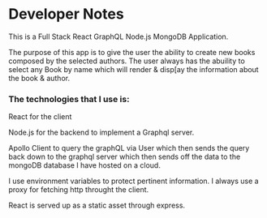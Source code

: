# Developer Notes

This is a Full Stack React GraphQL Node.js MongoDB Application.

The purpose of this app is to give the user the ability to create new books composed by the selected authors.
The user always has the abuility to select any Book by name which will render & disp[ay the information about the book & author.

### The technologies that I use is: 

React for the client

Node.js for the backend to implement a Graphql server.

Apollo Client to query the graphQL via User which then sends the query
back down to the graphql server which then sends off the data to the 
mongoDB database I have hosted on a cloud.

I use environment variables to protect pertinent information.
I always use a proxy for fetching http throught the client.

React is served up as a static asset through express.
